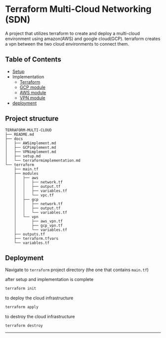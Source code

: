 # Terraform Multi-Cloud Networking (SDN)
A project that utilizes terraform to create and deploy a multi-cloud environment using amazon(AWS) and google cloud(GCP). terraform creates a vpn between the two cloud environments to connect them. 
## Table of Contents

* [Setup](docs/setup.md)
* Implementation
    * [Terraform](/docs/terraformimplementation.md)
    * [GCP module](docs/GCPimplement.md)
    * [AWS module](/docs/AWSimplement.md)
    * [VPN module](/docs/VPNimplement.md)
* [deployment](#deployment)

## Project structure 
```
TERRAFORM-MULTI-CLOUD
├── README.md
├── docs
│   ├── AWSimplement.md
│   ├── GCPimplement.md
│   ├── VPNimplement.md
│   ├── setup.md
│   └── terraformimplementation.md
└── terraform
    ├── main.tf
    ├── modules
    │   ├── aws
    │   │   ├── network.tf
    │   │   ├── output.tf
    │   │   ├── variables.tf
    │   │   └── vpc.tf
    │   ├── gcp
    │   │   ├── network.tf
    │   │   ├── output.tf
    │   │   └── variables.tf
    │   └── vpn
    │       ├── aws_vpn.tf
    │       ├── gcp_vpn.tf
    │       └── variables.tf
    ├── outputs.tf
    ├── terraform.tfvars
    └── variables.tf
```
## Deployment 
Navigate to `terraform` project directory (the one that contains `main.tf`)

after setup and implementation is complete 
```sh
terraform init 
```
to deploy the cloud infrastructure
```sh
terraform apply
```

to destroy the cloud infrastructure
```sh
terraform destroy
```

--------------------------

